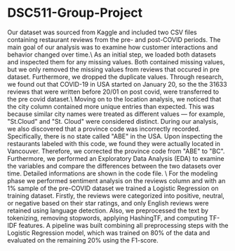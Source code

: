 # DSC511-Group-Project

Our dataset was sourced from Kaggle and included two CSV files containing restaurant reviews from the pre- and post-COVID periods. The main goal of our analysis was to examine how customer interactions and behavior changed over time.\\
As an initial step, we loaded both datasets and inspected them for any missing values. Both contained missing values, but we only removed the missing values from reviews that occured in pre dataset. Furthermore, we dropped the duplicate values. Through research, we found out that COVID-19 in USA started on January 20, so the the 31633 reviews that were written before 20/01 on post covid, were transferred to the pre covid dataset.\\
Moving on to the location analysis, we noticed that the city column contained more unique entries than expected. This was because similar city names were treated as different values — for example, "St.Cloud" and "St. Cloud" were considered distinct. During our analysis, we also discovered that a province code was incorrectly recorded. Specifically, there is no state called "ABE" in the USA. Upon inspecting the restaurants labeled with this code, we found they were actually located in Vancouver. Therefore, we corrected the province code from "ABE" to "BC". Furthermore, we performed an Exploratory Data Analysis (EDA) to examine the variables and compare the differences between the two datasets over time. Detailed informations are shown in the code file. \\
For the modeling phase we performed sentiment analysis on the reviews column and with an 1% sample of the pre-COVID dataset we trained a Logistic Regression on training dataset. Firstly, the reviews were categorized into positive, neutral, or negative based on their star ratings, and only English reviews were retained using language detection. Also, we preprocessed the text by tokenizing, removing stopwords, applying HashingTF, and computing TF-IDF features. A pipeline was built combining all preprocessing steps with the Logistic Regression model, which was trained on 80% of the data and evaluated on the remaining 20% using the F1-score.

